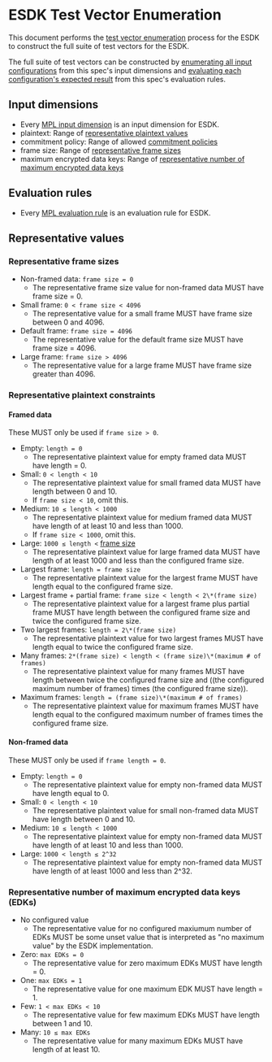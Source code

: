[//]: # "Copyright Amazon.com Inc. or its affiliates. All Rights Reserved."
[//]: # "SPDX-License-Identifier: CC-BY-SA-4.0"

# ESDK Test Vector Enumeration

This document performs the [test vector enumeration](test-vector-enumeration.md) process for the ESDK
to construct the full suite of test vectors
for the ESDK.

The full suite of test vectors can be constructed
by [enumerating all input configurations](test-vector-enumeration.md#enumerating-input-configurations) from this spec's input dimensions
and [evaluating each configuration's expected result](test-vector-enumeration.md#determining-expected-results) from this spec's evaluation rules.

## Input dimensions

- Every [MPL input dimension](mpl-test-vector-enumeration.md#input-dimensions) is an input dimension for ESDK.
- plaintext: Range of [representative plaintext values](#representative-plaintext-constraints)
- commitment policy: Range of allowed [commitment policies](../../client-apis/client.md#commitment-policy)
- frame size: Range of [representative frame sizes](#representative-frame-sizes)
- maximum encrypted data keys: Range of [representative number of maximum encrypted data keys](#representative-number-of-maximum-encrypted-data-keys-edks)

## Evaluation rules

- Every [MPL evaluation rule](mpl-test-vector-enumeration.md#evaluation-rules) is an evaluation rule for ESDK.

## Representative values

### Representative frame sizes

- Non-framed data: `frame size = 0`
  - The representative frame size value for non-framed data
    MUST have frame size = 0.
- Small frame: `0 < frame size < 4096`
  - The representative value for a small frame
    MUST have frame size between 0 and 4096.
- Default frame: `frame size = 4096`
  - The representative value for the default frame size
    MUST have frame size = 4096.
- Large frame: `frame size > 4096`
  - The representative value for a large frame
    MUST have frame size greater than 4096.

### Representative plaintext constraints

#### Framed data

These MUST only be used if `frame size > 0`.

- Empty: `length = 0`
  - The representative plaintext value for empty framed data
    MUST have length = 0.
- Small: `0 < length < 10`
  - The representative plaintext value for small framed data
    MUST have length between 0 and 10.
  - If `frame size < 10`, omit this.
- Medium: `10 ≤ length < 1000`
  - The representative plaintext value for medium framed data
    MUST have length of at least 10 and less than 1000.
  - If `frame size < 1000`, omit this.
- Large: `1000 ≤ length <` [frame size](#representative-frame-sizes)
  - The representative plaintext value for large framed data
    MUST have length of at least 1000 and less than the configured frame size.
- Largest frame: `length = frame size`
  - The representative plaintext value for the largest frame
    MUST have length equal to the configured frame size.
- Largest frame + partial frame: `frame size < length < 2\*(frame size)`
  - The representative plaintext value for a largest frame plus partial frame
    MUST have length between the configured frame size
    and twice the configured frame size.
- Two largest frames: `length = 2\*(frame size)`
  - The representative plaintext value for two largest frames
    MUST have length equal to twice the configured frame size.
- Many frames: `2*(frame size) < length < (frame size)\*(maximum # of frames)`
  - The representative plaintext value for many frames
    MUST have length between twice the configured frame size
    and ((the configured maximum number of frames) times (the configured frame size)).
- Maximum frames: `length = (frame size)\*(maximum # of frames)`
  - The representative plaintext value for maximum frames
    MUST have length equal to the configured maximum number of frames times the configured frame size.

#### Non-framed data

These MUST only be used if `frame length = 0`.

- Empty: `length = 0`
  - The representative plaintext value for empty non-framed data
    MUST have length equal to 0.
- Small: `0 < length < 10`
  - The representative plaintext value for small non-framed data
    MUST have length between 0 and 10.
- Medium: `10 ≤ length < 1000`
  - The representative plaintext value for empty non-framed data
    MUST have length of at least 10 and less than 1000.
- Large: `1000 < length ≤ 2^32`
  - The representative plaintext value for empty non-framed data
    MUST have length of at least 1000 and less than 2^32.

### Representative number of maximum encrypted data keys (EDKs)

- No configured value
  - The representative value for no configured maxiumum number of EDKs
    MUST be some unset value
    that is interpreted as "no maximum value" by the ESDK implementation.
- Zero: `max EDKs = 0`
  - The representative value for zero maximum EDKs
    MUST have length = 0.
- One: `max EDKs = 1`
  - The representative value for one maximum EDK
    MUST have length = 1.
- Few: `1 < max EDKs < 10`
  - The representative value for few maximum EDKs
    MUST have length between 1 and 10.
- Many: `10 ≤ max EDKs`
  - The representative value for many maximum EDKs
    MUST have length of at least 10.